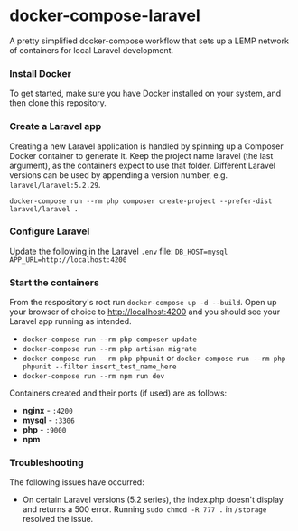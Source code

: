 # docker-compose-laravel
A pretty simplified docker-compose workflow that sets up a LEMP network of containers for local Laravel development.

### Install Docker

To get started, make sure you have Docker installed on your system, and then clone this repository.

### Create a Laravel app

Creating a new Laravel application is handled by spinning up a Composer Docker container to generate it.
Keep the project name laravel (the last argument), as the containers expect to use that folder.
Different Laravel versions can be used by appending a version number, e.g. `laravel/laravel:5.2.29`.

```
docker-compose run --rm php composer create-project --prefer-dist laravel/laravel .
```

### Configure Laravel

Update the following in the Laravel `.env` file:
`DB_HOST=mysql`
`APP_URL=http://localhost:4200`

### Start the containers

From the respository's root run `docker-compose up -d --build`. Open up your browser of choice to [http://localhost:4200](http://localhost:4200) and you should see your Laravel app running as intended.

- `docker-compose run --rm php composer update`
- `docker-compose run --rm php artisan migrate`
- `docker-compose run --rm php phpunit` or `docker-compose run --rm php phpunit --filter insert_test_name_here`
- `docker-compose run --rm npm run dev`

Containers created and their ports (if used) are as follows:

- **nginx** - `:4200`
- **mysql** - `:3306`
- **php** - `:9000`
- **npm**

### Troubleshooting

The following issues have occurred:

- On certain Laravel versions (5.2 series), the index.php doesn't display and returns a 500 error. Running `sudo chmod -R 777 .` in `/storage` resolved the issue.

